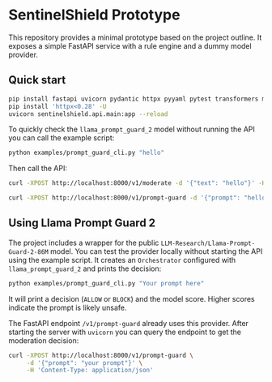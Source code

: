# SentinelShield Prototype

This repository provides a minimal prototype based on the project outline.
It exposes a simple FastAPI service with a rule engine and a dummy model
provider.

## Quick start

```bash
pip install fastapi uvicorn pydantic httpx pyyaml pytest transformers modelscope
pip install 'httpx<0.28' -U
uvicorn sentinelshield.api.main:app --reload
```

To quickly check the `llama_prompt_guard_2` model without running the API you can call the example script:

```bash
python examples/prompt_guard_cli.py "hello"
```

Then call the API:

```bash
curl -XPOST http://localhost:8000/v1/moderate -d '{"text": "hello"}' -H 'Content-Type: application/json'
```

```bash
curl -XPOST http://localhost:8000/v1/prompt-guard -d '{"prompt": "hello"}' -H 'Content-Type: application/json'
```

## Using Llama Prompt Guard 2

The project includes a wrapper for the public `LLM-Research/Llama-Prompt-Guard-2-86M` model.
You can test the provider locally without starting the API using the example script.
It creates an `Orchestrator` configured with `llama_prompt_guard_2` and prints the decision:

```bash
python examples/prompt_guard_cli.py "Your prompt here"
```

It will print a decision (`ALLOW` or `BLOCK`) and the model score. Higher scores indicate the prompt is likely unsafe.

The FastAPI endpoint `/v1/prompt-guard` already uses this provider. After starting the server
with `uvicorn` you can query the endpoint to get the moderation decision:

```bash
curl -XPOST http://localhost:8000/v1/prompt-guard \
     -d '{"prompt": "your prompt"}' \
     -H 'Content-Type: application/json'
```
